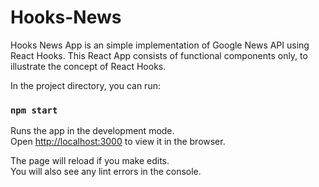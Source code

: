 # Hooks-News

Hooks News App is an simple implementation of Google News API using React Hooks. This React App consists of functional components only, to illustrate the concept of React Hooks.

In the project directory, you can run:

### `npm start`

Runs the app in the development mode.<br />
Open [http://localhost:3000](http://localhost:3000) to view it in the browser.

The page will reload if you make edits.<br />
You will also see any lint errors in the console.
